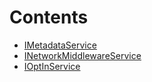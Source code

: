 

# Contents
- [IMetadataService](IMetadataService.sol/interface.IMetadataService.md)
- [INetworkMiddlewareService](INetworkMiddlewareService.sol/interface.INetworkMiddlewareService.md)
- [IOptInService](IOptInService.sol/interface.IOptInService.md)
